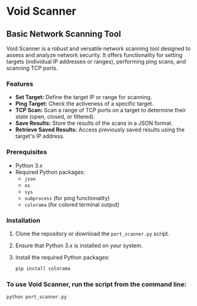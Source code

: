 # Void Scanner

## Basic Network Scanning Tool

Void Scanner is a robust and versatile network scanning tool designed to assess and analyze network security. It offers functionality for setting targets (individual IP addresses or ranges), performing ping scans, and scanning TCP ports.

### Features

- **Set Target:** Define the target IP or range for scanning.
- **Ping Target:** Check the activeness of a specific target.
- **TCP Scan:** Scan a range of TCP ports on a target to determine their state (open, closed, or filtered).
- **Save Results:** Store the results of the scans in a JSON format.
- **Retrieve Saved Results:** Access previously saved results using the target's IP address.

### Prerequisites

- Python 3.x
- Required Python packages:
  - `json`
  - `os`
  - `sys`
  - `subprocess` (for ping functionality)
  - `colorama` (for colored terminal output)

### Installation

1. Clone the repository or download the `port_scanner.py` script.
2. Ensure that Python 3.x is installed on your system.
3. Install the required Python packages:

   ```bash
   pip install colorama

### To use Void Scanner, run the script from the command line:
```bash
python port_scanner.py
